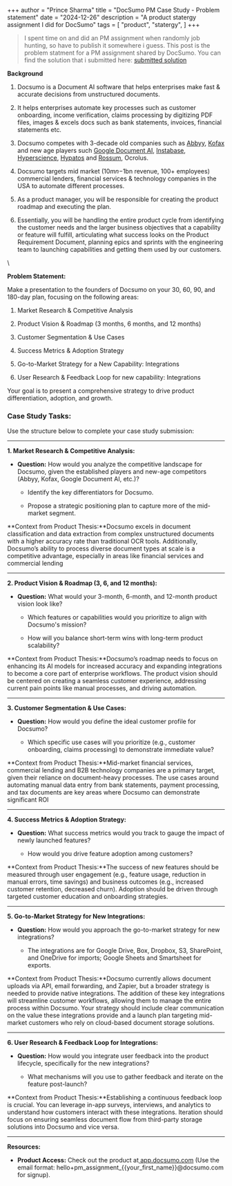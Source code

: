 +++
author = "Prince Sharma"
title = "DocSumo PM Case Study - Problem statement"
date = "2024-12-26"
description = "A product statergy assignment I did for DocSumo"
tags = [
    "product",
    "statergy",
]
+++

> I spent time on and did an PM assignment when randomly job hunting, so have to publish it somewhere i guess. This post is the problem statment for a PM assignment shared by DocSumo. You can find the solution that i submitted here: [submitted solution](https://prince-sharma.github.io/blog/blog/docsumo-case-study/)

**Background**

1. Docsumo is a Document AI software that helps enterprises make fast & accurate decisions from unstructured documents.

2) It helps enterprises automate key processes such as customer onboarding, income verification, claims processing by digitizing PDF files, images & excels docs such as bank statements, invoices, financial statements etc. 

3. Docsumo competes with 3-decade old companies such as [Abbyy](https://www.abbyy.com/), [Kofax](https://www.kofax.com/) and new age players such [Google Document AI](https://cloud.google.com/document-ai), [Instabase](https://instabase.com/), [Hyperscience](https://hyperscience.com/), [Hypatos](https://hypatos.ai/) and [Rossum](https://rossum.ai/), Ocrolus. 

4) Docsumo targets mid market ($10mn-$1bn revenue, 100+ employees) commercial lenders, financial services & technology companies in the USA to automate different processes. 

5. As a product manager, you will be responsible for creating the product roadmap and executing the plan. 

6) Essentially, you will be handling the entire product cycle from identifying the customer needs and the larger business objectives that a capability or feature will fulfill, articulating what success looks on the Product Requirement Document, planning epics and sprints with the engineering team to launching capabilities and getting them used by our customers. 

\


**Problem Statement:**

Make a presentation to the founders of Docsumo on your 30, 60, 90, and 180-day plan, focusing on the following areas:

1. Market Research & Competitive Analysis

2. Product Vision & Roadmap (3 months, 6 months, and 12 months)

3. Customer Segmentation & Use Cases

4. Success Metrics & Adoption Strategy

5. Go-to-Market Strategy for a New Capability: Integrations

6. User Research & Feedback Loop for new capability: Integrations

Your goal is to present a comprehensive strategy to drive product differentiation, adoption, and growth.


### **Case Study Tasks:**

Use the structure below to complete your case study submission:

***

**1. Market Research & Competitive Analysis:**

- **Question:** How would you analyze the competitive landscape for Docsumo, given the established players and new-age competitors (Abbyy, Kofax, Google Document AI, etc.)?

  - Identify the key differentiators for Docsumo.

  - Propose a strategic positioning plan to capture more of the mid-market segment.

**Context from Product Thesis:**Docsumo excels in document classification and data extraction from complex unstructured documents with a higher accuracy rate than traditional OCR tools. Additionally, Docsumo’s ability to process diverse document types at scale is a competitive advantage, especially in areas like financial services and commercial lending​

***

**2. Product Vision & Roadmap (3, 6, and 12 months):**

- **Question:** What would your 3-month, 6-month, and 12-month product vision look like?

  - Which features or capabilities would you prioritize to align with Docsumo's mission?

  - How will you balance short-term wins with long-term product scalability?

**Context from Product Thesis:**Docsumo’s roadmap needs to focus on enhancing its AI models for increased accuracy and expanding integrations to become a core part of enterprise workflows. The product vision should be centered on creating a seamless customer experience, addressing current pain points like manual processes, and driving automation​.

***

**3. Customer Segmentation & Use Cases:**

- **Question:** How would you define the ideal customer profile for Docsumo?

  - Which specific use cases will you prioritize (e.g., customer onboarding, claims processing) to demonstrate immediate value?

**Context from Product Thesis:**Mid-market financial services, commercial lending and B2B technology companies are a primary target, given their reliance on document-heavy processes. The use cases around automating manual data entry from bank statements, payment processing, and tax documents are key areas where Docsumo can demonstrate significant ROI

***

**4. Success Metrics & Adoption Strategy:**

- **Question:** What success metrics would you track to gauge the impact of newly launched features?

  - How would you drive feature adoption among customers?

**Context from Product Thesis:**The success of new features should be measured through user engagement (e.g., feature usage, reduction in manual errors, time savings) and business outcomes (e.g., increased customer retention, decreased churn). Adoption should be driven through targeted customer education and onboarding strategies​.

***

**5. Go-to-Market Strategy for New Integrations:**

- **Question:** How would you approach the go-to-market strategy for new integrations?

  - The integrations are for Google Drive, Box, Dropbox, S3, SharePoint, and OneDrive for imports; Google Sheets and Smartsheet for exports.

**Context from Product Thesis:**Docsumo currently allows document uploads via API, email forwarding, and Zapier, but a broader strategy is needed to provide native integrations. The addition of these key integrations will streamline customer workflows, allowing them to manage the entire process within Docsumo​. Your strategy should include clear communication on the value these integrations provide and a launch plan targeting mid-market customers who rely on cloud-based document storage solutions.

***

**6. User Research & Feedback Loop for Integrations:**

- **Question:** How would you integrate user feedback into the product lifecycle, specifically for the new integrations?

  - What mechanisms will you use to gather feedback and iterate on the feature post-launch?

**Context from Product Thesis:**Establishing a continuous feedback loop is crucial. You can leverage in-app surveys, interviews, and analytics to understand how customers interact with these integrations. Iteration should focus on ensuring seamless document flow from third-party storage solutions into Docsumo and vice versa​.

***

**Resources:**

- **Product Access:** Check out the product at[ app.docsumo.com](https://app.docsumo.com/) (Use the email format: hello+pm\_assignment\_{{your\_first\_name}}@docsumo.com for signup).
